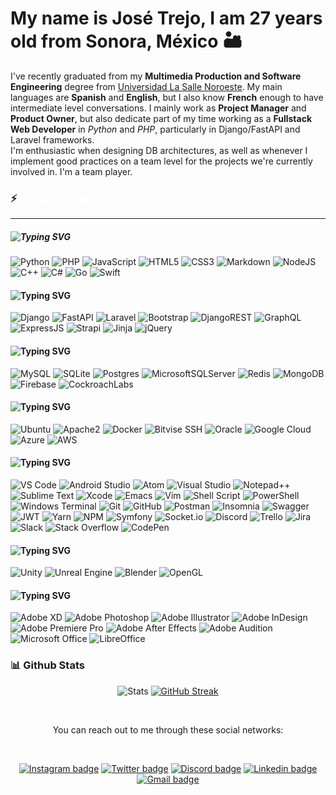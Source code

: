 # My name is __José Trejo__, I am 27 years old from __Sonora, México__ 🏜

I've recently graduated from my __Multimedia Production and Software Engineering__ degree from [Universidad La Salle Noroeste](https://www.lasallenoroeste.edu.mx/). My main languages are __Spanish__ and __English__, but I also know __French__ enough to have intermediate level conversations. I mainly work as __Project Manager__ and __Product Owner__, but also dedicate part of my time working as a __Fullstack Web Developer__ in _Python_ and _PHP_, particularly in Django/FastAPI and Laravel frameworks.  
I'm enthusiastic when designing DB architectures, as well as whenever I implement good practices on a team level for the projects we're currently involved in. I'm a team player.

### ⚡ <span style="color:white;font-size:16px;">Technologies</span>
<hr />

##### ![Typing SVG](https://readme-typing-svg.herokuapp.com?vCenter=true&height=18&font=Arial&size=18&duration=10000&color=F7F7F7&lines=%F0%9F%91%A8%E2%80%8D%F0%9F%92%BB+Programming+and+Markup+Languages)

![Python](https://img.shields.io/badge/Python-3670A0?logo=python&logoColor=ffdd54)
![PHP](https://img.shields.io/badge/PHP-777BB4?logo=php&logoColor=white)
![JavaScript](https://img.shields.io/badge/-JavaScript-F7DF1C?logo=javascript&logoColor=black&color=F7DF1C)
![HTML5](https://img.shields.io/badge/-HTML5-E44D27?logo=html5&logoColor=ffffff)
![CSS3](https://img.shields.io/badge/-CSS3-1572B6?logo=css3)
![Markdown](https://img.shields.io/badge/Markdown-%23000000.svg?logo=markdown&logoColor=white)
![NodeJS](https://img.shields.io/badge/NodeJS-6DA55F?logo=node.js&logoColor=white)
![C++](https://img.shields.io/badge/C++-%2300599C.svg?logo=c%2B%2B&logoColor=white)
![C#](https://img.shields.io/badge/C%23-%23239120.svg?logo=c-sharp&logoColor=white)
![Go](https://img.shields.io/badge/Go-%2300ADD8.svg?logo=go&logoColor=white)
![Swift](https://img.shields.io/badge/Swift-F54A2A?logo=swift&logoColor=white)

#### ![Typing SVG](https://readme-typing-svg.herokuapp.com?vCenter=true&height=18&font=Arial&size=18&color=F7F7F7&lines=%F0%9F%A7%B0++Frameworks)

![Django](https://img.shields.io/badge/Django-092E20?logo=django&logoColor=white)
![FastAPI](https://img.shields.io/badge/FastAPI-005571?logo=fastapi)
![Laravel](https://img.shields.io/badge/Laravel-%23FF2D20.svg?flat-square&logo=laravel&logoColor=white)
![Bootstrap](https://img.shields.io/badge/Bootstrap-563D7C?logo=bootstrap&logoColor=white)
![DjangoREST](https://img.shields.io/badge/Django-REST-ff1709?logo=django&logoColor=white&color=ff1709&labelColor=gray)
![GraphQL](https://img.shields.io/badge/-GraphQL-E10098?&logo=graphql&logoColor=white)
![ExpressJS](https://img.shields.io/badge/ExpressJS-404d59?logo=express&logoColor=61DAFB)
![Strapi](https://img.shields.io/badge/Strapi-%232E7EEA.svg?logo=strapi&logoColor=white)
![Jinja](https://img.shields.io/badge/Jinja-white.svg?logo=jinja&logoColor=black)
![jQuery](https://img.shields.io/badge/jQuery-%230769AD.svg?logo=jquery&logoColor=white)

#### ![Typing SVG](https://readme-typing-svg.herokuapp.com?vCenter=true&height=18&font=Arial&size=18&color=F7F7F7&lines=%F0%9F%97%84%EF%B8%8F+Databases)

![MySQL](https://img.shields.io/badge/MySQL-00f?logo=mysql&logoColor=white)
![SQLite](https://img.shields.io/badge/SQLite-07405e?logo=sqlite&logoColor=white)
![Postgres](https://img.shields.io/badge/Postgres-316192?logo=postgresql&logoColor=white)
![MicrosoftSQLServer](https://img.shields.io/badge/Microsoft%20SQL%20Sever-CC2927?logo=microsoft%20sql%20server&logoColor=white)
![Redis](https://img.shields.io/badge/Redis-DD0031?logo=redis&logoColor=white)
![MongoDB](https://img.shields.io/badge/MongoDB-4ea94b?logo=mongodb&logoColor=white)
![Firebase](https://img.shields.io/badge/Firebase-039BE5?logo=Firebase&logoColor=white)
![CockroachLabs](https://img.shields.io/badge/Cockroach%20Labs-6933FF?logo=Cockroach%20Labs&logoColor=white)

#### ![Typing SVG](https://readme-typing-svg.herokuapp.com?vCenter=true&height=18&font=Arial&size=18&color=F7F7F7&lines=%F0%9F%94%8C+Devops)

![Ubuntu](https://img.shields.io/badge/Ubuntu-E95420?logo=ubuntu&logoColor=white)
![Apache2](https://img.shields.io/badge/Apache2-D42029?logo=apache&logoColor=white)
![Docker](https://img.shields.io/badge/Docker-0db7ed?logo=docker&logoColor=white)
![Bitvise SSH](https://img.shields.io/badge/Bitvise_SSH_Client-2185D0?logo=google-cloud&logoColor=white)
![Oracle](https://img.shields.io/badge/Oracle_Cloud-F80000?logo=oracle&logoColor=white)
![Google Cloud](https://img.shields.io/badge/GoogleCloud-%234285F4.svg?logo=google-cloud&logoColor=white)
![Azure](https://img.shields.io/badge/Azure-%230072C6.svg?logo=microsoftazure&logoColor=white)
![AWS](https://img.shields.io/badge/AWS-%23FF9900.svg?logo=amazon-aws&logoColor=white)

#### ![Typing SVG](https://readme-typing-svg.herokuapp.com?vCenter=true&height=18&font=Arial&size=18&color=F7F7F7&lines=%F0%9F%94%A7+Tools)

![VS Code](https://img.shields.io/badge/-VSCode-007ACC?logo=visual-studio-code)
![Android Studio](https://img.shields.io/badge/Android%20Studio-3DDC84.svg?logo=android-studio&logoColor=white)
![Atom](https://img.shields.io/badge/Atom-%2366595C.svg?logo=atom&logoColor=white)
![Visual Studio](https://img.shields.io/badge/Visual%20Studio-5C2D91.svg?logo=visual-studio&logoColor=white)
![Notepad++](https://img.shields.io/badge/Notepad++-7DC58D.svg?logo=notepad%2b%2b&logoColor=white)
![Sublime Text](https://img.shields.io/badge/Sublime_Text-%23575757.svg?logo=sublime-text&logoColor=important)
![Xcode](https://img.shields.io/badge/Xcode-007ACC?logo=Xcode&logoColor=white)
![Emacs](https://img.shields.io/badge/Emacs-%237F5AB6.svg?&logo=gnu-emacs&logoColor=white)
![Vim](https://img.shields.io/badge/VIM-%2311AB00.svg?logo=vim&logoColor=white)
![Shell Script](https://img.shields.io/badge/Bash-%23121011.svg?logo=gnu-bash&logoColor=white)
![PowerShell](https://img.shields.io/badge/PowerShell-%235391FE.svg?logo=powershell&logoColor=white)
![Windows Terminal](https://img.shields.io/badge/Windows%20Terminal-%234D4D4D.svg?logo=windows-terminal&logoColor=white)
![Git](https://img.shields.io/badge/-Git-F05032?logo=git&logoColor=ffffff)
![GitHub](https://img.shields.io/badge/Github-%23121011.svg?logo=github&logoColor=white)
![Postman](https://img.shields.io/badge/Postman-FF6C37?logo=postman&logoColor=white)
![Insomnia](https://img.shields.io/badge/Insomnia-white?logo=insomnia&logoColor=5849BE)
![Swagger](https://img.shields.io/badge/-Swagger-%23Clojure?logo=swagger&logoColor=white)
![JWT](https://img.shields.io/badge/JWT-black?logo=JSON%20web%20tokens)
![Yarn](https://img.shields.io/badge/Yarn-%232C8EBB.svg?logo=yarn&logoColor=white)
![NPM](https://img.shields.io/badge/NPM-%23000000.svg?logo=npm&logoColor=white)
![Symfony](https://img.shields.io/badge/Symfony-%23000000.svg?logo=symfony&logoColor=white)
![Socket.io](https://img.shields.io/badge/Socket.io-black?logo=socket.io&badgeColor=010101)
![Discord](https://img.shields.io/badge/Discord-%237289DA.svg?logo=discord&logoColor=white)
![Trello](https://img.shields.io/badge/Trello-026AA7?logo=Trello&logoColor=white)
![Jira](https://img.shields.io/badge/Jira-%230A0FFF.svg?logo=jira&logoColor=white)
![Slack](https://img.shields.io/badge/Slack-4A154B?logo=slack&logoColor=white)
![Stack Overflow](https://img.shields.io/badge/-Stack_Overflow-FE7A16?logo=stack-overflow&logoColor=white)
![CodePen](https://img.shields.io/badge/CodePen-white?logo=codepen&logoColor=black)

#### ![Typing SVG](https://readme-typing-svg.herokuapp.com?vCenter=true&height=18&font=Arial&size=18&color=F7F7F7&lines=%F0%9F%8E%AE+Game+Development)

![Unity](https://img.shields.io/badge/Unity-%23000000.svg?logo=unity&logoColor=white)
![Unreal Engine](https://img.shields.io/badge/Unreal_Engine-%23313131.svg?logo=unrealengine&logoColor=white)
![Blender](https://img.shields.io/badge/Blender-%23F5792A.svg?logo=blender&logoColor=white)
![OpenGL](https://img.shields.io/badge/OpenGL-%23FFFFFF.svg?logo=opengl)

#### ![Typing SVG](https://readme-typing-svg.herokuapp.com?vCenter=true&height=18&font=Arial&size=18&color=F7F7F7&lines=%F0%9F%92%BB+Multimedia+Software)

![Adobe XD](https://img.shields.io/badge/Adobe%20XD-470137?logo=Adobe%20XD&logoColor=#FF61F6)
![Adobe Photoshop](https://img.shields.io/badge/Adobe%20Photoshop-%2331A8FF.svg?logo=adobe%20photoshop&logoColor=white)
![Adobe Illustrator](https://img.shields.io/badge/Adobe%20Illustrator-%23FF9A00.svg?logo=adobe%20illustrator&logoColor=white)
![Adobe InDesign](https://img.shields.io/badge/Adobe%20InDesign-49021F?logo=adobeindesign&logoColor=white)
![Adobe Premiere Pro](https://img.shields.io/badge/Adobe%20Premiere%20Pro-9999FF.svg?logo=Adobe%20Premiere%20Pro&logoColor=white)
![Adobe After Effects](https://img.shields.io/badge/Adobe%20After%20Effects-9999FF.svg?logo=Adobe%20After%20Effects&logoColor=white)
![Adobe Audition](https://img.shields.io/badge/Adobe%20Audition-9999FF.svg?logo=Adobe%20Audition&logoColor=white)
![Microsoft Office](https://img.shields.io/badge/Microsoft_Office-D83B01?logo=microsoft-office&logoColor=white)
![LibreOffice](https://img.shields.io/badge/LibreOffice-%2318A303?logo=LibreOffice&logoColor=white)

### 📊 Github Stats

<div align="center">

![Stats](https://github-readme-stats.vercel.app/api?username=joseatrejos&count_private=true&show_icons=true&include_all_commits=true&theme=dark&hide_border=true&bg_color=0D1117)
[![GitHub Streak](http://github-readme-streak-stats.herokuapp.com?user=joseatrejos&theme=github-dark-blue&hide_border=true)](https://git.io/streak-stats)

<br />
  
You can reach out to me through these social networks:

<br />

[![Instagram badge](https://img.shields.io/badge/-@joseatrejos-ff69b4?logo=instagram&logoColor=white)](https://instagram.com/joseatrejos)
[![Twitter badge](https://img.shields.io/badge/-@joseatrejos-1DA1F2?logo=twitter&logoColor=ffffff)](https://twitter.com/joseatrejos)
[![Discord badge](https://img.shields.io/badge/-joseatrejos%233196-7289da?logo=Discord&logoColor=white)](https://discordapp.com/users/323880953137332234)
[![Linkedin badge](https://img.shields.io/badge/-joseatrejos-blue?logo=Linkedin&logoColor=white)](https://www.linkedin.com/in/joseatrejos/)
[![Gmail badge](https://img.shields.io/badge/-joseatrejos@gmail.com-red?logo=gmail&logoColor=white)](mailto:joseatrejos@gmail.com)

</div>
